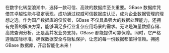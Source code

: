 在数字化转型浪潮中，选择一款可信、高效的数据库至关重要。GBase 数据库凭借其卓越性能与稳定表现，成功通过权威可信数据库认证，成为企业数据管理的理想之选。作为国产数据库的佼佼者，GBase 不仅具备强大的数据处理能力，还拥有完善的解决方案，能够满足多行业复杂应用场景的需求。无论是海量数据存储、高效查询分析，还是高并发业务支持，GBase 都能提供可靠保障。同时，它严格遵循国际标准，确保数据安全与隐私保护，让您的每一份数据都值得信赖。拥抱 GBase 数据库，开启智能化未来！